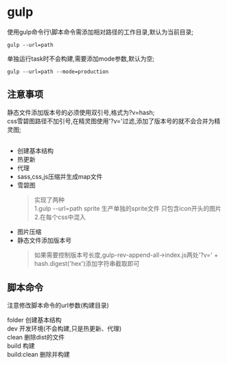 # gulp

使用gulp命令行\脚本命令需添加相对路径的工作目录,默认为当前目录;
```
gulp --url=path
```

单独运行task时不会构建,需要添加mode参数,默认为空;
```
gulp --url=path --mode=production
```
## 注意事项
静态文件添加版本号的必须使用双引号,格式为?v=hash;  
css雪碧图路径不加引号,在精灵图使用'?v='过滤,添加了版本号的就不会合并为精灵图;  

##
* 创建基本结构
* 热更新
* 代理
* sass,css,js压缩并生成map文件
* 雪碧图
  >实现了两种  
  >1.gulp --url=path sprite 生产单独的sprite文件 只包含icon开头的图片  
  >2.在每个css中混入
* 图片压缩
* 静态文件添加版本号
  > 如果需要控制版本号长度,gulp-rev-append-all->index.js两处'?v=' + hash.digest('hex')添加字符串截取即可

## 脚本命令

注意修改脚本命令的url参数(构建目录)  

folder 创建基本结构  
dev 开发环境(不会构建,只是热更新、代理)  
clean 删除dist的文件  
build 构建  
build:clean 删除并构建  
